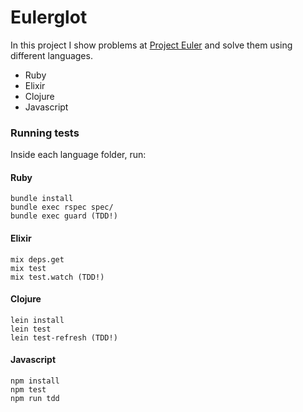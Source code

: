 # Eulerglot

In this project I show problems at [Project Euler](https://projecteuler.net/archives) and solve them using different languages.

- Ruby
- Elixir
- Clojure  
- Javascript

### Running tests

Inside each language folder, run:

#### Ruby
	bundle install
	bundle exec rspec spec/
	bundle exec guard (TDD!)

#### Elixir
	mix deps.get
	mix test
	mix test.watch (TDD!)
	
#### Clojure
	lein install
	lein test
	lein test-refresh (TDD!)

#### Javascript
	npm install
	npm test
	npm run tdd

